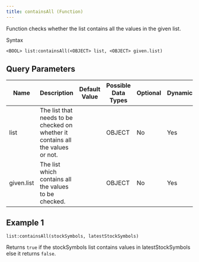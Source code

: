 ```yaml
---
title: containsAll (Function)
---
```


Function checks whether the list contains all the values in the given list.

Syntax

    <BOOL> list:containsAll(<OBJECT> list, <OBJECT> given.list)

## Query Parameters

| Name       | Description                                                                     | Default Value | Possible Data Types | Optional | Dynamic |
|------------|---------------------------------------------------------------------------------|---------------|---------------------|----------|---------|
| list       | The list that needs to be checked on whether it contains all the values or not. |               | OBJECT              | No       | Yes     |
| given.list | The list which contains all the values to be checked.                           |               | OBJECT              | No       | Yes     |

## Example 1

    list:containsAll(stockSymbols, latestStockSymbols)

Returns `true` if the stockSymbols list contains values in latestStockSymbols else it returns `false`.
